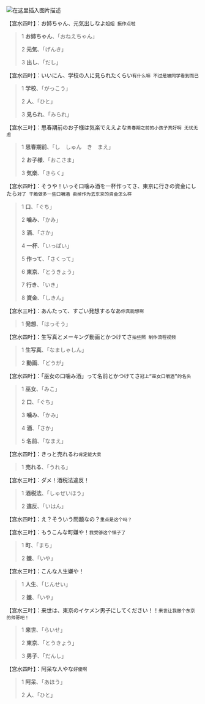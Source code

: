 ![在这里插入图片描述](/nidemingzi/008_s.png)

【宫水四叶】：お姉ちゃん、元気出しなよ`姐姐 振作点啦`

>1 **お姉ちゃん**、「おねえちゃん」
>
>2 **元気**、「げんき」
>
>3 **出し**、「だし」
>
>

【宫水四叶】：いいにん、学校の人に見られたくらい`有什么嘛 不过是被同学看到而已`

>1 **学校**、「がっこう」
>
>2 **人**、「ひと」
>
>3 **見られ**、「みられ」
>
>

【宫水三叶】：思春期前のお子様は気楽でええよな`青春期之前的小孩子真好啊 无忧无虑`

>1 **思春期前**、「し　しゅん　き　まえ」
>
>2 **お子様**、「おこさま」
>
>3 **気楽**、「きらく」
>
>

【宫水四叶】：そうや！いっそ口噛み酒を一杯作ってさ、東京に行きの資金にしたら`对了 干脆做多一些口嚼酒 卖掉作为去东京的资金怎么样`

>1 **口**、「ぐち」
>
>2 **噛み**、「かみ」
>
>3 **酒**、「さか」
>
>4 **一杯**、「いっぱい」
>
>5 **作って**、「さくって」
>
>6 **東京**、「とうきょう」
>
>7 **行き**、「いき」
>
>8 **資金**、「しきん」
>
>

【宫水三叶】：あんたって、すごい発想するなあ`你真能想啊`

>1 **発想**、「はっそう」
>
>

【宫水四叶】：生写真とメーキング動画とかつけてさ`拍些照 制作流程视频`

>1 **生写真**、「なましゃしん」
>
>2 **動画**、「どうが」
>
>

【宫水四叶】：「巫女の口噛み酒」って名前とかつけてさ`冠上“巫女口嚼酒”的名头`

>1 **巫女**、「みこ」
>
>2 **口**、「ぐち」
>
>3 **噛み**、「かみ」
>
>4 **酒**、「さか」
>
>5 **名前**、「なまえ」
>
>

【宫水四叶】：きっと売れるわ`肯定能大卖`

>1 **売れる**、「うれる」
>
>

【宫水三叶】：ダメ！酒税法違反！

>1 **酒税法**、「しゅぜいほう」
>
>2 **違反**、「いはん」
>
>

【宫水四叶】：え？そういう問題なの？`重点是这个吗？`

【宫水三叶】：もうこんな町嫌や！`我受够这个镇子了`

>1 **町**、「まち」
>
>2 **嫌**、「いや」
>
>

【宫水三叶】：こんな人生嫌や！

>1 **人生**、「じんせい」
>
>2 **嫌**、「いや」
>
>

【宫水三叶】：来世は、東京のイケメン男子にしてください！！`来世让我做个东京的帅哥吧！`

>1 **来世**、「らいせ」
>
>2 **東京**、「とうきょう」
>
>3 **男子**、「だんし」
>
>

【宫水四叶】：阿呆な人やな`好傻啊`

>1 **阿呆**、「あほう」
>
>2 **人**、「ひと」
>
>